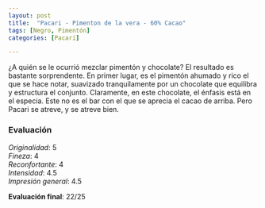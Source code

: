 ```yaml
---
layout: post
title:  "Pacari - Pimenton de la vera - 60% Cacao"
tags: [Negro, Pimentón] 
categories: [Pacari]

---
```


¿A quién se le ocurrió mezclar pimentón y chocolate?
El resultado es bastante sorprendente. En primer lugar, es el pimentón ahumado y rico el que se hace notar, suavizado tranquilamente por un chocolate que equilibra y estructura el conjunto.
Claramente, en este chocolate, el énfasis está en el especia. Este no es el bar con el que se aprecia el cacao de arriba. Pero Pacari se atreve, y se atreve bien.



### Evaluación

_Originalidad_: 5  
_Fineza_: 4  
_Reconfortante_: 4  
_Intensidad_: 4.5  
_Impresión general_: 4.5

**Evaluación final**: 22/25